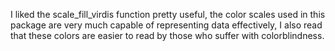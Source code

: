 I liked the scale_fill_virdis function pretty useful, the color scales used in this package are very much capable of representing  data effectively, I also read that these colors are easier to read by those who suffer with colorblindness.  